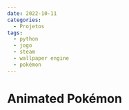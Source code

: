 ```yaml
---
date: 2022-10-11
categories:
  - Projetos
tags:
  - python
  - jogo
  - steam
  - wallpaper engine
  - pokémon
---
```


# Animated Pokémon
